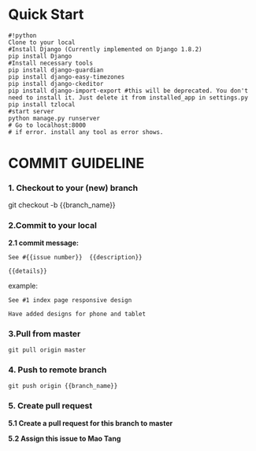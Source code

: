 # Quick Start #
```
#!python
Clone to your local
#Install Django (Currently implemented on Django 1.8.2)
pip install Django
#Install necessary tools
pip install django-guardian
pip install django-easy-timezones
pip install django-ckeditor
pip install django-import-export #this will be deprecated. You don't need to install it. Just delete it from installed_app in settings.py
pip install tzlocal
#start server 
python manage.py runserver
# Go to localhost:8000
# if error. install any tool as error shows.
```
# COMMIT GUIDELINE #
### 1. Checkout to your (new) branch ###
git checkout -b {{branch_name}}
### 2.Commit to your local ###
**2.1 commit message:**
```
See #{{issue number}}  {{description}}

{{details}}
```
example:
```
See #1 index page responsive design

Have added designs for phone and tablet
```
### 3.Pull from master ###
```
git pull origin master
```
### 4. Push to remote branch ###
```
git push origin {{branch_name}}
```
### 5. Create pull request ###
**5.1 Create a pull request for this branch to master**

**5.2 Assign this issue to Mao Tang**